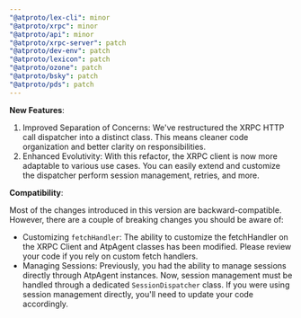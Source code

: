 ```yaml
---
"@atproto/lex-cli": minor
"@atproto/xrpc": minor
"@atproto/api": minor
"@atproto/xrpc-server": patch
"@atproto/dev-env": patch
"@atproto/lexicon": patch
"@atproto/ozone": patch
"@atproto/bsky": patch
"@atproto/pds": patch
---
```


**New Features**:

1) Improved Separation of Concerns: We've restructured the XRPC HTTP call dispatcher into a distinct class. This means cleaner code organization and better clarity on responsibilities.
2) Enhanced Evolutivity: With this refactor, the XRPC client is now more adaptable to various use cases. You can easily extend and customize the dispatcher perform session management, retries, and more.

**Compatibility**:

Most of the changes introduced in this version are backward-compatible. However, there are a couple of breaking changes you should be aware of:

- Customizing `fetchHandler`: The ability to customize the fetchHandler on the XRPC Client and AtpAgent classes has been modified. Please review your code if you rely on custom fetch handlers.
- Managing Sessions: Previously, you had the ability to manage sessions directly through AtpAgent instances. Now, session management must be handled through a dedicated `SessionDispatcher` class. If you were using session management directly, you'll need to update your code accordingly.
